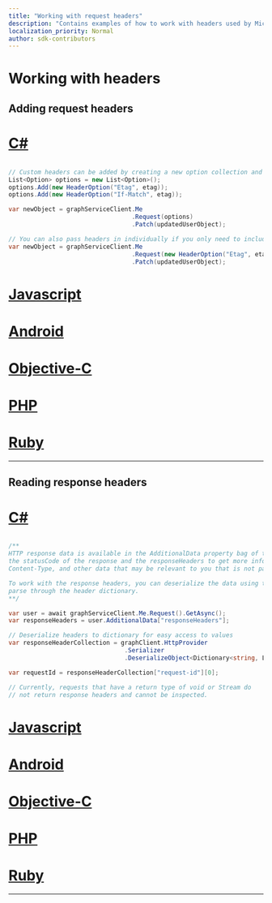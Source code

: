 ```yaml
---
title: "Working with request headers"
description: "Contains examples of how to work with headers used by Microsoft Graph."
localization_priority: Normal
author: sdk-contributors
---
```


# Working with headers


## Adding request headers

# [C#](#tab/CS)

```csharp

// Custom headers can be added by creating a new option collection and adding it to the request object.
List<Option> options = new List<Option>();
options.Add(new HeaderOption("Etag", etag));
options.Add(new HeaderOption("If-Match", etag));

var newObject = graphServiceClient.Me
                                  .Request(options)
                                  .Patch(updatedUserObject);

// You can also pass headers in individually if you only need to include one header
var newObject = graphServiceClient.Me
                                  .Request(new HeaderOption("Etag", etag))
                                  .Patch(updatedUserObject);

```

# [Javascript](#tab/Javascript)

<!-- TODO -->

# [Android](#tab/Android)

<!-- TODO -->

# [Objective-C](#tab/Objective-C)

<!-- TODO -->

# [PHP](#tab/PHP)

<!-- TODO -->

# [Ruby](#tab/Ruby)

<!-- TODO -->

---

## Reading response headers

# [C#](#tab/CS)

```csharp

/**
HTTP response data is available in the AdditionalData property bag of the response object. You can access both
the statusCode of the response and the responseHeaders to get more information, such as the request ID,
Content-Type, and other data that may be relevant to you that is not part of the object model inherently.

To work with the response headers, you can deserialize the data using the client's serializer to make it easy to
parse through the header dictionary.
**/

var user = await graphServiceClient.Me.Request().GetAsync();
var responseHeaders = user.AdditionalData["responseHeaders"];

// Deserialize headers to dictionary for easy access to values
var responseHeaderCollection = graphClient.HttpProvider
                                .Serializer
                                .DeserializeObject<Dictionary<string, List<string>>>(responseHeaders.ToString());

var requestId = responseHeaderCollection["request-id"][0];

// Currently, requests that have a return type of void or Stream do
// not return response headers and cannot be inspected.

```

# [Javascript](#tab/Javascript)

<!-- TODO -->

# [Android](#tab/Android)

<!-- TODO -->

# [Objective-C](#tab/Objective-C)

<!-- TODO -->

# [PHP](#tab/PHP)

<!-- TODO -->

# [Ruby](#tab/Ruby)

<!-- TODO -->

---